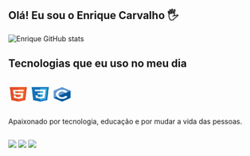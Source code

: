 ## Olá! Eu sou o Enrique Carvalho 🖐️

![Enrique GitHub stats](https://github-readme-stats.vercel.app/api?username=enriqcarv&show_icons=true&theme=dracula&count_private=true)

## Tecnologias que eu uso no meu dia

<div style="display: inline_block"><br>
  <img align="center" alt="Enrique-HTML" height="30" width="40" src="https://raw.githubusercontent.com/devicons/devicon/master/icons/html5/html5-original.svg">
  <img align="center" alt="Enrique-CSS" height="30" width="40" src="https://raw.githubusercontent.com/devicons/devicon/master/icons/css3/css3-original.svg">
  <img align="center" alt="Enrique-C" height="30" width="40" src="https://raw.githubusercontent.com/devicons/devicon/master/icons/c/c-original.svg">
</div>
<br>

Apaixonado por tecnologia, educação e por mudar a vida das pessoas.

##
 
<div> 
  <a href="https://instagram.com/enriqcarv_" target="_blank"><img src="https://img.shields.io/badge/-Instagram-%23E4405F?style=for-the-badge&logo=instagram&logoColor=white" target="_blank"></a> 
  <a href = "enrique.carvalho30@gmail.com"><img src="https://img.shields.io/badge/-Gmail-%23333?style=for-the-badge&logo=gmail&logoColor=white" target="_blank"></a>
  <a href="https://www.linkedin.com/in/enrique-carvalho-a2a206277/" target="_blank"><img src="https://img.shields.io/badge/-LinkedIn-%230077B5?style=for-the-badge&logo=linkedin&logoColor=white" target="_blank"></a> 
</div>
